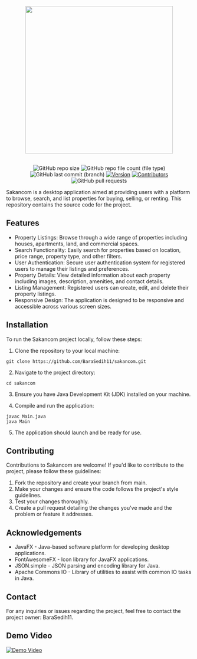 <div align=center>
  <img src="https://github.com/BaraSedih11/sakancom/assets/98843912/3a6ff76c-5c49-43ef-9119-74c2cd47a467" width="400px" />
  
  <br />
  <br />
  
   ![GitHub repo size](https://img.shields.io/github/repo-size/BaraSedih11/sakancom) 
   ![GitHub repo file count (file type)](https://img.shields.io/github/directory-file-count/BaraSedih11/sakancom) 
   ![GitHub last commit (branch)](https://img.shields.io/github/last-commit/BaraSedih11/sakancom/main)
   [![Version](https://img.shields.io/badge/version-v1.0.0-blue)](https://github.com/BaraSedih/sakancom/releases/tag/v1.0.0)
   [![Contributors](https://img.shields.io/github/contributors/BaraSedih11/sakancom)](https://github.com/BaraSedih11/sakancom/graphs/contributors)
   ![GitHub pull requests](https://img.shields.io/github/issues-pr-raw/BaraSedih11/sakancom)

</div>

Sakancom is a desktop application aimed at providing users with a platform to browse, search, and list properties for buying, selling, or renting. This repository contains the source code for the project.

## Features
* Property Listings: Browse through a wide range of properties including houses, apartments, land, and commercial spaces.
* Search Functionality: Easily search for properties based on location, price range, property type, and other filters.
* User Authentication: Secure user authentication system for registered users to manage their listings and preferences.
* Property Details: View detailed information about each property including images, description, amenities, and contact details.
* Listing Management: Registered users can create, edit, and delete their property listings.
* Responsive Design: The application is designed to be responsive and accessible across various screen sizes.

## Installation
To run the Sakancom project locally, follow these steps:

1. Clone the repository to your local machine:

```
git clone https://github.com/BaraSedih11/sakancom.git
```

2. Navigate to the project directory:

```
cd sakancom
```

3. Ensure you have Java Development Kit (JDK) installed on your machine.

4. Compile and run the application:

```
javac Main.java
java Main
```

5. The application should launch and be ready for use.

## Contributing
Contributions to Sakancom are welcome! If you'd like to contribute to the project, please follow these guidelines:

1. Fork the repository and create your branch from main.
2. Make your changes and ensure the code follows the project's style guidelines.
3. Test your changes thoroughly.
4. Create a pull request detailing the changes you've made and the problem or feature it addresses.

## Acknowledgements
* JavaFX - Java-based software platform for developing desktop applications.
* FontAwesomeFX - Icon library for JavaFX applications.
* JSON.simple - JSON parsing and encoding library for Java.
* Apache Commons IO - Library of utilities to assist with common IO tasks in Java.

## Contact
For any inquiries or issues regarding the project, feel free to contact the project owner: BaraSedih11.


## Demo Video
[![Demo Video](https://github.com/BaraSedih11/sakancom/assets/98843912/1bc81ad0-753f-430d-b0b4-89a5fbca8dff)](https://drive.google.com/file/d/1jJqUb5xBTNFmOMvqG4Mi2awiKh5-L5Sg/view?usp=sharing)


